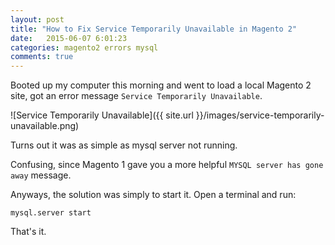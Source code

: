 ```yaml
---
layout: post
title: "How to Fix Service Temporarily Unavailable in Magento 2"
date:   2015-06-07 6:01:23
categories: magento2 errors mysql
comments: true
---
```


Booted up my computer this morning and went to load a local Magento 2 site, got an error message `Service Temporarily Unavailable`.

![Service Temporarily Unavailable]({{ site.url }}/images/service-temporarily-unavailable.png)

Turns out it was as simple as mysql server not running.

Confusing, since Magento 1 gave you a more helpful `MYSQL server has gone away` message.

Anyways, the solution was simply to start it. Open a terminal and run:

```console
mysql.server start
```

That's it.